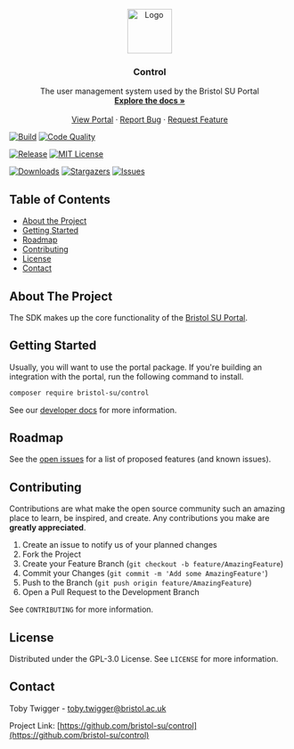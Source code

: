 <p align="center">
  <a href="https://github.com/bristol-su">
    <img src="https://s3.eu-west-2.amazonaws.com/bristol-su-static-bucket/committee-portal/su-logo.jpg" alt="Logo" width="80" height="80">
  </a>

  <h3 align="center">Control</h3>

  <p align="center">
    The user management system used by the Bristol SU Portal
    <br />
    <a href="https://docs.bristolsustaging.co.uk"><strong>Explore the docs »</strong></a>
    <br />
    <br />
    <a href="https://github.com/bristol-su/portal">View Portal</a>
    ·
    <a href="https://github.com/bristol-su/control/issues/new?template=bug_report.md">Report Bug</a>
    ·
    <a href="https://github.com/bristol-su/control/issues/new?template=feature_request.md">Request Feature</a>
  </p>
</p>

<!-- PROJECT SHIELDS -->
<!--
*** I'm using markdown "reference style" links for readability.
*** Reference links are enclosed in brackets [ ] instead of parentheses ( ).
*** See the bottom of this document for the declaration of the reference variables
*** for contributors-url, forks-url, etc. This is an optional, concise syntax you may use.
*** https://www.markdownguide.org/basic-syntax/#reference-style-links
-->

[![Build][build-status-shield]][build-status-url]
[![Code Quality][code-quality-shield]][code-quality-url]
<!-- [![Coverage][coverage-shield]][coverage-url] -->
[![Release][release-shield]][release-url]
[![MIT License][license-shield]][license-url]

[![Downloads][downloads-shield]][downloads-url]
[![Stargazers][stars-shield]][stars-url]
[![Issues][issues-shield]][issues-url]

<!-- TABLE OF CONTENTS -->
## Table of Contents

* [About the Project](#about-the-project)
* [Getting Started](#getting-started)
* [Roadmap](#roadmap)
* [Contributing](#contributing)
* [License](#license)
* [Contact](#contact)


## About The Project

The SDK makes up the core functionality of the [Bristol SU Portal](https://github.com/bristol-su/portal). 

## Getting Started

Usually, you will want to use the portal package. If you're building an integration with the portal, run the following command to install.

```sh
composer require bristol-su/control
```

See our [developer docs](https://docs.bristolsustaging.co.uk/books/module-development) for more information.

<!-- ROADMAP -->
## Roadmap

See the [open issues](https://github.com/bristol-su/control/issues) for a list of proposed features (and known issues).


<!-- CONTRIBUTING -->
## Contributing

Contributions are what make the open source community such an amazing place to learn, be inspired, and create. Any contributions you make are **greatly appreciated**.

1. Create an issue to notify us of your planned changes
2. Fork the Project
3. Create your Feature Branch (`git checkout -b feature/AmazingFeature`)
4. Commit your Changes (`git commit -m 'Add some AmazingFeature'`)
5. Push to the Branch (`git push origin feature/AmazingFeature`)
6. Open a Pull Request to the Development Branch

See `CONTRIBUTING` for more information.

<!-- LICENSE -->
## License

Distributed under the GPL-3.0 License. See `LICENSE` for more information.



<!-- CONTACT -->
## Contact

Toby Twigger - [toby.twigger@bristol.ac.uk](mailto:toby.twigger@bristol.ac.uk)

Project Link: [https://github.com/bristol-su/control](https://github.com/bristol-su/control)




<!-- MARKDOWN LINKS & IMAGES -->
<!-- https://www.markdownguide.org/basic-syntax/#reference-style-links -->
[release-shield]: https://img.shields.io/packagist/v/bristol-su/control?include_prereleases&style=for-the-badge
[release-url]: https://github.com/bristol-su/control
[coverage-shield]: https://img.shields.io/scrutinizer/coverage/g/bristol-su/control/master?style=for-the-badge
[coverage-url]: https://scrutinizer-ci.com/g/bristol-su/control/build-status/masterhttps://github.com/bristol-su/control
[build-status-shield]: https://img.shields.io/scrutinizer/build/g/bristol-su/control/master?style=for-the-badge
[build-status-url]: https://scrutinizer-ci.com/g/bristol-su/control/build-status/master
[downloads-shield]: https://img.shields.io/packagist/dt/bristol-su/control?style=for-the-badge
[downloads-url]: https://packagist.org/packages/bristol-su/control
[code-quality-shield]: https://img.shields.io/scrutinizer/quality/g/bristol-su/control/master?style=for-the-badge
[code-quality-url]: https://scrutinizer-ci.com/g/bristol-su/control/?branch=master
[stars-shield]: https://img.shields.io/github/stars/bristol-su/control?style=for-the-badge
[stars-url]: https://github.com/bristol-su/control/stargazers
[issues-shield]: https://img.shields.io/github/issues/bristol-su/control?style=for-the-badge
[issues-url]: https://github.com/bristol-su/control/issues
[license-shield]: https://img.shields.io/github/license/bristol-su/control?style=for-the-badge
[license-url]: https://github.com/bristol-su/control/blob/master/LICENCE.md
